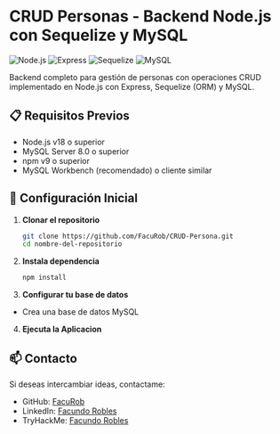 # CRUD Personas - Backend Node.js con Sequelize y MySQL

![Node.js](https://img.shields.io/badge/Node.js-v18+-green)
![Express](https://img.shields.io/badge/Express-v4.18+-blue)
![Sequelize](https://img.shields.io/badge/Sequelize-v6+-blueviolet)
![MySQL](https://img.shields.io/badge/MySQL-8.0+-orange)

Backend completo para gestión de personas con operaciones CRUD implementado en Node.js con Express, Sequelize (ORM) y MySQL.

## 📋 Requisitos Previos

- Node.js v18 o superior
- MySQL Server 8.0 o superior
- npm v9 o superior
- MySQL Workbench (recomendado) o cliente similar

## 🚀 Configuración Inicial

1. **Clonar el repositorio**
   ```bash
   git clone https://github.com/FacuRob/CRUD-Persona.git
   cd nombre-del-repositorio
   
2. **Instala dependencia**
   ```bash
   npm install

3. **Configurar tu base de datos**
- Crea una base de datos MySQL

4. **Ejecuta la Aplicacion**

## 📫 Contacto

Si deseas intercambiar ideas, contactame:
- GitHub: [FacuRob](https://github.com/FacuRob)
- LinkedIn: [Facundo Robles](https://www.linkedin.com/in/frobles-dev/)
- TryHackMe: [Facundo Robles](https://tryhackme.com/p/roblesfacundo7)
